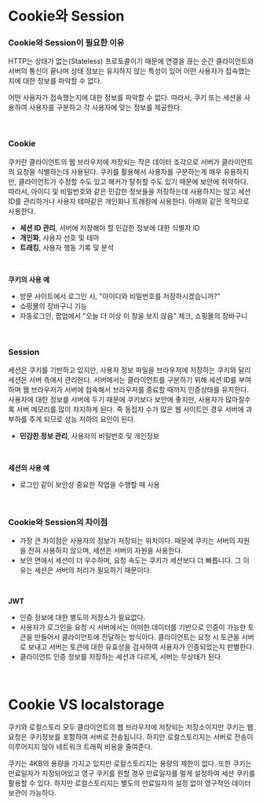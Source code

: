 # Cookie와 Session

### Cookie와 Session이 필요한 이유

HTTP는 상태가 없는(Stateless) 프로토콜이기 때문에 연결을 끊는 순간 클라이언트와 서버의 통신이 끝나며 상태 정보는 유지하지 않는 특성이 있어 어떤 사용자가 접속했는지에 대한 정보를 파악할 수 없다.  

어떤 사용자가 접속했는지에 대한 정보를 파악할 수 없다. 따라서, 쿠키 또는 세션을 사용하여 사용자를 구분하고 각 사용자에 맞는 정보를 제공한다.

<br/>

### Cookie
쿠키란 클라이언트의 웹 브라우저에 저장되는 작은 데이터 조각으로 서버가 클라이언트의 요청을 식별하는데 사용된다. 쿠키를 활용해서 사용자를 구분하는게 매우 유용하지만, 클라이언트가 수정할 수도 있고 해커가 탈취할 수도 있기 때문에 보안에 취약하다. 따라서, 아이디 및 비밀번호와 같은 민감한 정보들을 저장하는데 사용하지는 않고 세션 ID를 관리하거나 사용자 테마같은 개인화나 트래킹에 사용한다.
아래와 같은 목적으로 사용한다.

- **세션 ID 관리**, 서버에 저장해야 할 민감한 정보에 대한 식별자 ID
- **개인화**, 사용자 선호 및 테마
- **트래킹**, 사용자 행동 기록 및 분석

<br/> 

**쿠키의 사용 예**

- 방문 사이트에서 로그인 시, "아이디와 비밀번호를 저장하시겠습니까?"
- 쇼핑몰의 장바구니 기능
- 자동로그인, 팝업에서 "오늘 더 이상 이 창을 보지 않음" 체크, 쇼핑몰의 장바구니

<br/> 

### Session
세션은 쿠키를 기반하고 있지만, 사용자 정보 파일을 브라우저에 저장하는 쿠키와 달리 세션은 서버 측에서 관리한다. 서버에서는 클라이언트를 구분하기 위해 세션 ID를 부여하며 웹 브라우저가 서버에 접속해서 브라우저를 종료할 때까지 인증상태를 유지한다.
사용자에 대한 정보를 서버에 두기 때문에 쿠키보다 보안에 좋지만, 사용자가 많아질수록 서버 메모리를 많이 차지하게 된다. 즉 동접자 수가 많은 웹 사이트인 경우 서버에 과부하를 주게 되므로 성능 저하의 요인이 된다.
- **민감한 정보 관리**, 사용자의 비밀번호 및 개인정보


<br/> 

**세션의 사용 예**
- 로그인 같이 보안상 중요한 작업을 수행할 때 사용

<br/> 

### Cookie와 Session의 차이점

- 가장 큰 차이점은 사용자의 정보가 저장되는 위치이다. 때문에 쿠키는 서버의 자원을 전혀 사용하지 않으며, 세션은 서버의 자원을 사용한다.
- 보안 면에서 세션이 더 우수하며, 요청 속도는 쿠키가 세션보다 더 빠릅니다. 그 이유는 세션은 서버의 처리가 필요하기 때문이다.

<br/> 

**JWT** 

- 인증 정보에 대한 별도의 저장소가 필요없다.
- 사용자가 로그인을 요청 시 서버에서는 어떠한 데이터를 기반으로 인증이 가능한 토큰을 만들어서 클라이언트에 전달하는 방식이다. 클라이언트는 요청 시 토큰을 서버로 보내고 서버는 토큰에 대한 유효성을 검사하여 사용자가 인증되었는지 판별한다.
- 클라이언트 인증 정보를 저장하는 세션과 다르게, 서버는 무상태가 된다.


<br/> 

# Cookie VS localstorage

쿠키와 로컬스토리 모두 클라이언트의 웹 브라우저에 저장되는 저장소이지만
쿠키는 웹 요청은 쿠키정보를 포함하여 서버로 전송됩니다. 하지만 로컬스토리지는 서버로 전송이 이루어지지 않아 네트워크 트래픽 비용을 줄여준다.

쿠키는 4KB의 용량을 가지고 있지만 로컬스토리지는 용량의 제한이 없다. 또한 쿠키는 만료일자가 지정되어있고 영구 쿠키를 원할 경우 만료일자를 멀게 설정하여 세션 쿠키를 활용할 수 있다. 하지만 로컬스토리지는 별도의 만료일자의 설정 없이 영구적인 데이터 보관이 가능하다.

<br/> 
<br/> 

